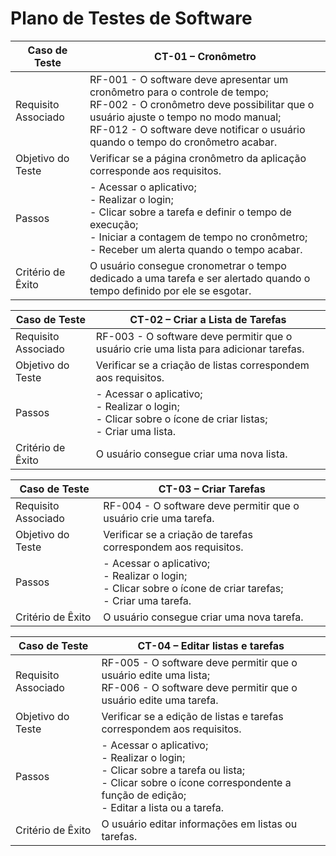 # Plano de Testes de Software

| **Caso de Teste** 	| **CT-01 – Cronômetro** 	|
|-------	|---	|
|	Requisito Associado 	| RF-001 - O software deve apresentar um cronômetro para o controle de tempo;<br>RF-002 - O cronômetro deve possibilitar que o usuário ajuste o tempo no modo manual;<br>RF-012 - O software deve notificar o usuário quando o tempo do cronômetro acabar.|
| Objetivo do Teste 	| Verificar se a página cronômetro da aplicação corresponde aos requisitos. |
| Passos 	| - Acessar o aplicativo; <br> - Realizar o login; <br> - Clicar sobre a tarefa e definir o tempo de execução; <br> - Iniciar a contagem de tempo no cronômetro; <br> - Receber um alerta quando o tempo acabar. |
|Critério de Êxito | O usuário consegue cronometrar o tempo dedicado a uma tarefa e ser alertado quando o tempo definido por ele se esgotar. |

| **Caso de Teste** 	| **CT-02 – Criar a Lista de Tarefas** 	|
|-------	|---	|
|	Requisito Associado 	| RF-003 - O software deve permitir que o usuário crie uma lista para adicionar tarefas.|
| Objetivo do Teste 	| Verificar se a criação de listas correspondem aos requisitos. |
| Passos 	| - Acessar o aplicativo; <br> - Realizar o login; <br> - Clicar sobre o ícone de criar listas; <br> - Criar uma lista. |
|Critério de Êxito | O usuário consegue criar uma nova lista. |

| **Caso de Teste** 	| **CT-03 – Criar Tarefas** 	|
|-------	|---	|
|	Requisito Associado 	| RF-004 - O software deve permitir que o usuário crie uma tarefa.|
| Objetivo do Teste 	| Verificar se a criação de tarefas correspondem aos requisitos. |
| Passos 	| - Acessar o aplicativo; <br> - Realizar o login; <br> - Clicar sobre o ícone de criar tarefas; <br> - Criar uma tarefa. |
|Critério de Êxito | O usuário consegue criar uma nova tarefa. |

| **Caso de Teste** 	| **CT-04 – Editar listas e tarefas** 	|
|-------	|---	|
|	Requisito Associado 	| RF-005 - O software deve permitir que o usuário edite uma lista;<br> RF-006 - O software deve permitir que o usuário edite uma tarefa.|
| Objetivo do Teste 	| Verificar se a edição de listas e tarefas correspondem aos requisitos. |
| Passos 	| - Acessar o aplicativo; <br> - Realizar o login; <br> - Clicar sobre a tarefa ou lista; <br> - Clicar sobre o ícone correspondente a função de edição; <br> - Editar a lista ou a tarefa.|
|Critério de Êxito | O usuário editar informações em listas ou tarefas. |
